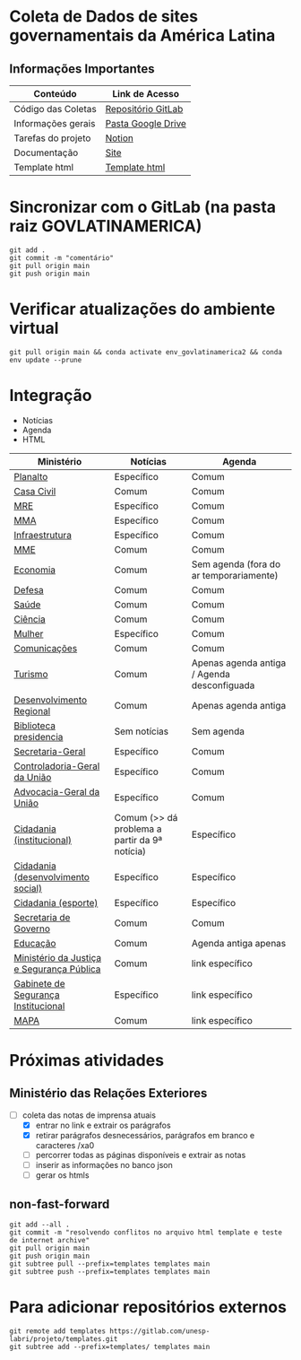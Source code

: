 # Coleta de Dados de sites governamentais da América Latina

## Informações Importantes

| Conteúdo           | Link de Acesso                                                                                     |
| ------------------ | -------------------------------------------------------------------------------------------------- |
| Código das Coletas | [Repositório GitLab](https://gitlab.com/unesp-labri/projeto/govlatinamerica)                       |
| Informações gerais | [Pasta Google Drive](https://drive.google.com/drive/u/1/folders/1_g01RcccLl2PpTupxQyCoXEJka30VXeG) |
| Tarefas do projeto | [Notion](https://www.notion.so/Projeto-GovLatinAmerica-9219a9b60ae24cb98a197f7bdab42209)           |
| Documentação       | [Site](https://apoio.labriunesp.org/docs/projetos/dados/gov-latin-america/intro/)                  |
| Template html      | [Template html](https://gitlab.com/unesp-labri/projeto/template-html)                              |


# Sincronizar com o GitLab (na pasta raiz GOVLATINAMERICA)

```
git add .
git commit -m "comentário"
git pull origin main
git push origin main
```

# Verificar atualizações do ambiente virtual

```
git pull origin main && conda activate env_govlatinamerica2 && conda env update --prune
```

  # Integração 

- Notícias
- Agenda
- HTML

|Ministério|Notícias|Agenda|
|----------|--------|------|
|[Planalto](https://www.gov.br/planalto/pt-br) | Específico |  Comum    |
|[Casa Civil](https://www.gov.br/casacivil/pt-br)| Comum | Comum |
|[MRE](https://www.gov.br/mre/pt-br/)| Específico | Comum |
|[MMA](https://www.gov.br/mma/pt-br)| Específico | Comum |
|[Infraestrutura](https://www.gov.br)|Específico | Comum |
|[MME](https://www.gov.br/mme/pt-br)| Comum | Comum |
|[Economia](https://www.gov.br/economia/pt-br)| Comum | Sem agenda (fora do ar temporariamente) |
|[Defesa](https://www.gov.br/defesa/pt-br)| Comum | Comum |
|[Saúde](https://www.gov.br/saude/pt-br)| Comum | Comum |
|[Ciência](https://www.gov.br/mcti/pt-br)| Comum | Comum |
|[Mulher](https://www.gov.br/mdh/pt-br/)| Específico | Comum |
|[Comunicações](https://www.gov.br/mcom/pt-br/)| Comum | Comum |
|[Turismo](https://www.gov.br/turismo/pt-br)| Comum | Apenas agenda antiga / Agenda desconfiguada|
|[Desenvolvimento Regional](https://www.gov.br/mdr/pt-br)| Comum | Apenas agenda antiga|
|[Biblioteca presidencia](https://www.gov.br/planalto/pt-br/conheca-a-presidencia/acervo/biblioteca-da-presidencia)| Sem notícias | Sem agenda |
|[Secretaria-Geral](https://www.gov.br/secretariageral/pt-br)| Específico | Comum |
|[Controladoria-Geral da União](https://www.gov.br/cgu/pt-br)| Específico | Comum |
|[Advocacia-Geral da União](https://www.gov.br/agu/pt-br)| Específico | Comum |
|[Cidadania (institucional)](https://www.gov.br/cidadania/pt-br)| Comum (>> dá problema a partir da 9ª notícia) | Específico |  
|[Cidadania (desenvolvimento social)](https://www.gov.br/cidadania/pt-br)| Específico | Específico |
|[Cidadania (esporte)](https://www.gov.br/cidadania/pt-br)| Específico | Específico |
|[Secretaria de Governo](https://www.gov.br/secretariadegoverno/pt-br)| Comum | Comum|
|[Educação](https://www.gov.br/mec/pt-br)| Comum | Agenda antiga apenas |
|[Ministério da Justiça e Segurança Pública](https://www.gov.br/mj/pt-br)| Comum | link específico |
|[Gabinete de Segurança Institucional](https://www.gov.br/gsi/pt-br)| Específico | link específico|
|[MAPA](https://www.gov.br/agricultura/pt-br/)| Comum | link específico|

# Próximas atividades

## Ministério das Relações Exteriores

- [ ] coleta das notas de imprensa atuais
    - [x] entrar no link e extrair os parágrafos
    - [x] retirar parágrafos desnecessários, parágrafos em branco e caracteres /xa0
    - [ ] percorrer todas as páginas disponíveis e extrair as notas
    - [ ] inserir as informações no banco json 
    - [ ] gerar os htmls

## non-fast-forward

```
git add --all .
git commit -m "resolvendo conflitos no arquivo html template e teste de internet archive"
git pull origin main
git push origin main
git subtree pull --prefix=templates templates main
git subtree push --prefix=templates templates main

``` 

# Para adicionar repositórios externos

```
git remote add templates https://gitlab.com/unesp-labri/projeto/templates.git
git subtree add --prefix=templates/ templates main

```